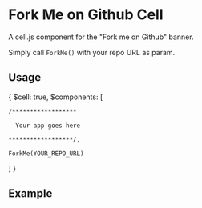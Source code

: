 # Fork Me on Github Cell

A cell.js component for the "Fork me on Github" banner.

Simply call `ForkMe()` with your repo URL as param.

## Usage

{
  $cell: true,
  $components: [

    /******************

      Your app goes here 

    ******************/,

    ForkMe(YOUR_REPO_URL)

  ]
}

## Example

<html>
<script src="https://www.celljs.org/cell.js"></script>
<script src="https://intercellular.github.io/forkme/forkme.js"></script>
<script>
var app = {
  $cell: true,
  $components: [

    // My App
    {
      class: "list",
      $components: [{
        $type: "h1", $text: "Hello World"
      }, {
        $type: "p", $text: "This is an example app"
      }]
    },
    
    // Fork Me on Github
    ForkMe("https://github.com/intercellular/forkme")

  ]
}
</script>
</html>
